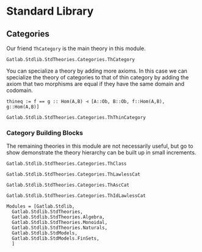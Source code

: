 # Standard Library

## Categories

Our friend `ThCategory` is the main theory in this module.

```@docs
Gatlab.Stdlib.StdTheories.Categories.ThCategory
```

You can specialize a theory by adding more axioms. In this case we can specialize the theory of categories to that of thin category by adding the axiom that two morphisms are equal if they have the same domain and codomain.

```
thineq := f == g :: Hom(A,B) ⊣ [A::Ob, B::Ob, f::Hom(A,B), g::Hom(A,B)]
```

```@docs
Gatlab.Stdlib.StdTheories.Categories.ThThinCategory
```
### Category Building Blocks
The remaining theories in this module are not necessarily useful, but go to show demonstrate the theory hierarchy can be built up in small increments.

```@docs
Gatlab.Stdlib.StdTheories.Categories.ThClass
```

```@docs
Gatlab.Stdlib.StdTheories.Categories.ThLawlessCat
```

```@docs
Gatlab.Stdlib.StdTheories.Categories.ThAscCat
```

```@docs
Gatlab.Stdlib.StdTheories.Categories.ThIdLawlessCat
```

```@autodocs
Modules = [Gatlab.Stdlib,
  Gatlab.Stdlib.StdTheories,
  Gatlab.Stdlib.StdTheories.Algebra,
  Gatlab.Stdlib.StdTheories.Monoidal,
  Gatlab.Stdlib.StdTheories.Naturals,
  Gatlab.Stdlib.StdModels,
  Gatlab.Stdlib.StdModels.FinSets,
  ]
```
